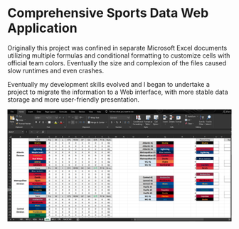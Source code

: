 # Comprehensive Sports Data Web Application

Originally this project was confined in separate Microsoft Excel documents utilizing multiple formulas and conditional formatting to customize cells with official team colors. Eventually the size and complexion of the files caused slow runtimes and even crashes.

Eventually my development skills evolved and I began to undertake a project to migrate the information to a Web interface, with more stable data storage and more user-friendly presentation.

![Original](Screenshots/Excel.PNG)

